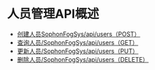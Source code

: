 # 人员管理API概述

- [创建人员SophonFogSys/api/users（POST）](1-chuang-jian-ren-yuan-SophonFogSysapiusers（POST）.md)
- [查询人员/SophonFogSys/api/users（GET）](2-cha-xun-ren-yuan-SophonFogSysapiusers（GET）.md)
- [更新人员/SophonFogSys/api/users（PUT）](3-geng-xin-ren-yuan-SophonFogSysapiusers（PUT）.md)
- [删除人员/SophonFogSys/api/users（DELETE）](4-shan-chu-ren-yuan-SophonFogSysapiusers（DELETE）.md)

